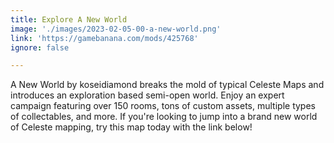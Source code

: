 ```yaml
---
title: Explore A New World
image: './images/2023-02-05-00-a-new-world.png'
link: 'https://gamebanana.com/mods/425768'
ignore: false

---
```


A New World by koseidiamond breaks the mold of typical Celeste Maps and introduces an exploration based semi-open world. Enjoy an expert campaign featuring over 150 rooms, tons of custom assets, multiple types of collectables, and more. If you're looking to jump into a brand new world of Celeste mapping, try this map today with the link below!
